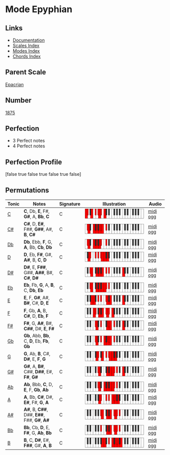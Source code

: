 # Mode Epyphian

## Links

- [Documentation](index.md)
- [Scales Index](Scales.md)
- [Modes Index](Modes.md)
- [Chords Index](Chords.md)

## Parent Scale

[Epacrian](ScaleEpacrian.md)

## Number

[1875](https://ianring.com/musictheory/scales/1875)

## Perfection

- 3 Perfect notes
- 4 Perfect notes

## Perfection Profile

[false true false true false true false]

## Permutations

| Tonic | Notes | Signature | Illustration | Audio |
|-------|-------|-----------|--------------|-------|
| [C](ModeCNaturalEpyphian.md) | **C**, Db, **E**, F#, **G#**, A, **Bb**, **C** | C | ![CNaturalEpyphian](ModeCNaturalEpyphian.png) | [midi](ModeCNaturalEpyphian.mid) [ogg](ModeCNaturalEpyphian.ogg) |
| [C#](ModeCSharpEpyphian.md) | **C#**, D, **E#**, F##, **G##**, A#, **B**, **C#** | C | ![CSharpEpyphian](ModeCSharpEpyphian.png) | [midi](ModeCSharpEpyphian.mid) [ogg](ModeCSharpEpyphian.ogg) |
| [Db](ModeDFlatEpyphian.md) | **Db**, Ebb, **F**, G, **A**, Bb, **Cb**, **Db** | C | ![DFlatEpyphian](ModeDFlatEpyphian.png) | [midi](ModeDFlatEpyphian.mid) [ogg](ModeDFlatEpyphian.ogg) |
| [D](ModeDNaturalEpyphian.md) | **D**, Eb, **F#**, G#, **A#**, B, **C**, **D** | C | ![DNaturalEpyphian](ModeDNaturalEpyphian.png) | [midi](ModeDNaturalEpyphian.mid) [ogg](ModeDNaturalEpyphian.ogg) |
| [D#](ModeDSharpEpyphian.md) | **D#**, E, **F##**, G##, **A##**, B#, **C#**, **D#** | C | ![DSharpEpyphian](ModeDSharpEpyphian.png) | [midi](ModeDSharpEpyphian.mid) [ogg](ModeDSharpEpyphian.ogg) |
| [Eb](ModeEFlatEpyphian.md) | **Eb**, Fb, **G**, A, **B**, C, **Db**, **Eb** | C | ![EFlatEpyphian](ModeEFlatEpyphian.png) | [midi](ModeEFlatEpyphian.mid) [ogg](ModeEFlatEpyphian.ogg) |
| [E](ModeENaturalEpyphian.md) | **E**, F, **G#**, A#, **B#**, C#, **D**, **E** | C | ![ENaturalEpyphian](ModeENaturalEpyphian.png) | [midi](ModeENaturalEpyphian.mid) [ogg](ModeENaturalEpyphian.ogg) |
| [F](ModeFNaturalEpyphian.md) | **F**, Gb, **A**, B, **C#**, D, **Eb**, **F** | C | ![FNaturalEpyphian](ModeFNaturalEpyphian.png) | [midi](ModeFNaturalEpyphian.mid) [ogg](ModeFNaturalEpyphian.ogg) |
| [F#](ModeFSharpEpyphian.md) | **F#**, G, **A#**, B#, **C##**, D#, **E**, **F#** | C | ![FSharpEpyphian](ModeFSharpEpyphian.png) | [midi](ModeFSharpEpyphian.mid) [ogg](ModeFSharpEpyphian.ogg) |
| [Gb](ModeGFlatEpyphian.md) | **Gb**, Abb, **Bb**, C, **D**, Eb, **Fb**, **Gb** | C | ![GFlatEpyphian](ModeGFlatEpyphian.png) | [midi](ModeGFlatEpyphian.mid) [ogg](ModeGFlatEpyphian.ogg) |
| [G](ModeGNaturalEpyphian.md) | **G**, Ab, **B**, C#, **D#**, E, **F**, **G** | C | ![GNaturalEpyphian](ModeGNaturalEpyphian.png) | [midi](ModeGNaturalEpyphian.mid) [ogg](ModeGNaturalEpyphian.ogg) |
| [G#](ModeGSharpEpyphian.md) | **G#**, A, **B#**, C##, **D##**, E#, **F#**, **G#** | C | ![GSharpEpyphian](ModeGSharpEpyphian.png) | [midi](ModeGSharpEpyphian.mid) [ogg](ModeGSharpEpyphian.ogg) |
| [Ab](ModeAFlatEpyphian.md) | **Ab**, Bbb, **C**, D, **E**, F, **Gb**, **Ab** | C | ![AFlatEpyphian](ModeAFlatEpyphian.png) | [midi](ModeAFlatEpyphian.mid) [ogg](ModeAFlatEpyphian.ogg) |
| [A](ModeANaturalEpyphian.md) | **A**, Bb, **C#**, D#, **E#**, F#, **G**, **A** | C | ![ANaturalEpyphian](ModeANaturalEpyphian.png) | [midi](ModeANaturalEpyphian.mid) [ogg](ModeANaturalEpyphian.ogg) |
| [A#](ModeASharpEpyphian.md) | **A#**, B, **C##**, D##, **E##**, F##, **G#**, **A#** | C | ![ASharpEpyphian](ModeASharpEpyphian.png) | [midi](ModeASharpEpyphian.mid) [ogg](ModeASharpEpyphian.ogg) |
| [Bb](ModeBFlatEpyphian.md) | **Bb**, Cb, **D**, E, **F#**, G, **Ab**, **Bb** | C | ![BFlatEpyphian](ModeBFlatEpyphian.png) | [midi](ModeBFlatEpyphian.mid) [ogg](ModeBFlatEpyphian.ogg) |
| [B](ModeBNaturalEpyphian.md) | **B**, C, **D#**, E#, **F##**, G#, **A**, **B** | C | ![BNaturalEpyphian](ModeBNaturalEpyphian.png) | [midi](ModeBNaturalEpyphian.mid) [ogg](ModeBNaturalEpyphian.ogg) |

